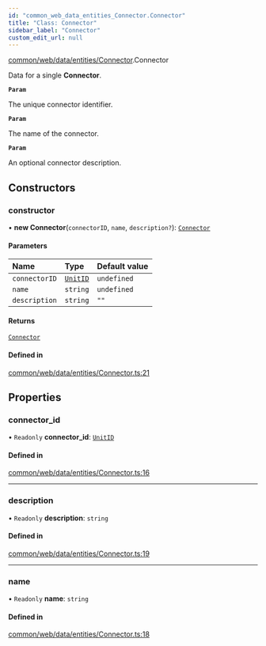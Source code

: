 ```yaml
---
id: "common_web_data_entities_Connector.Connector"
title: "Class: Connector"
sidebar_label: "Connector"
custom_edit_url: null
---
```


[common/web/data/entities/Connector](../modules/common_web_data_entities_Connector.md).Connector

Data for a single **Connector**.

**`Param`**

The unique connector identifier.

**`Param`**

The name of the connector.

**`Param`**

An optional connector description.

## Constructors

### constructor

• **new Connector**(`connectorID`, `name`, `description?`): [`Connector`](common_web_data_entities_Connector.Connector.md)

#### Parameters

| Name | Type | Default value |
| :------ | :------ | :------ |
| `connectorID` | [`UnitID`](common_web_utils_UnitID.UnitID.md) | `undefined` |
| `name` | `string` | `undefined` |
| `description` | `string` | `""` |

#### Returns

[`Connector`](common_web_data_entities_Connector.Connector.md)

#### Defined in

[common/web/data/entities/Connector.ts:21](https://github.com/Soroush9978/rds-ng/blob/5673246/src/common/web/data/entities/Connector.ts#L21)

## Properties

### connector\_id

• `Readonly` **connector\_id**: [`UnitID`](common_web_utils_UnitID.UnitID.md)

#### Defined in

[common/web/data/entities/Connector.ts:16](https://github.com/Soroush9978/rds-ng/blob/5673246/src/common/web/data/entities/Connector.ts#L16)

___

### description

• `Readonly` **description**: `string`

#### Defined in

[common/web/data/entities/Connector.ts:19](https://github.com/Soroush9978/rds-ng/blob/5673246/src/common/web/data/entities/Connector.ts#L19)

___

### name

• `Readonly` **name**: `string`

#### Defined in

[common/web/data/entities/Connector.ts:18](https://github.com/Soroush9978/rds-ng/blob/5673246/src/common/web/data/entities/Connector.ts#L18)
